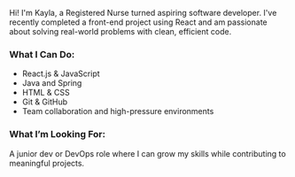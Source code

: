Hi! I'm Kayla, a Registered Nurse turned aspiring software developer. I've recently completed a front-end project using React and am passionate about solving real-world problems with clean, efficient code.

### What I Can Do:
- React.js & JavaScript
- Java and Spring
- HTML & CSS
- Git & GitHub
- Team collaboration and high-pressure environments

### What I’m Looking For:
A junior dev or DevOps role where I can grow my skills while contributing to meaningful projects. 
